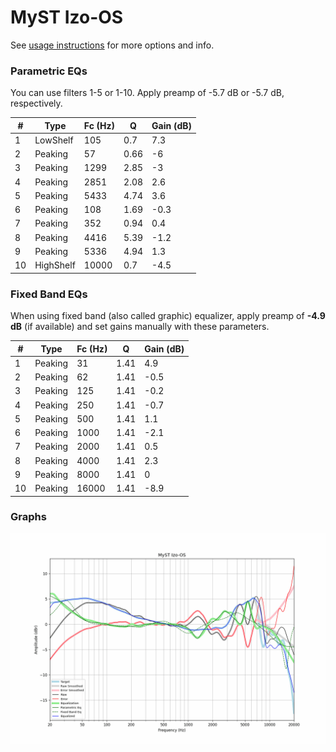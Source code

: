 # MyST Izo-OS
See [usage instructions](https://github.com/jaakkopasanen/AutoEq#usage) for more options and info.

### Parametric EQs
You can use filters 1-5 or 1-10. Apply preamp of -5.7 dB or -5.7 dB, respectively.

|   # | Type      |   Fc (Hz) |    Q |   Gain (dB) |
|-----|-----------|-----------|------|-------------|
|   1 | LowShelf  |       105 | 0.7  |         7.3 |
|   2 | Peaking   |        57 | 0.66 |        -6   |
|   3 | Peaking   |      1299 | 2.85 |        -3   |
|   4 | Peaking   |      2851 | 2.08 |         2.6 |
|   5 | Peaking   |      5433 | 4.74 |         3.6 |
|   6 | Peaking   |       108 | 1.69 |        -0.3 |
|   7 | Peaking   |       352 | 0.94 |         0.4 |
|   8 | Peaking   |      4416 | 5.39 |        -1.2 |
|   9 | Peaking   |      5336 | 4.94 |         1.3 |
|  10 | HighShelf |     10000 | 0.7  |        -4.5 |

### Fixed Band EQs
When using fixed band (also called graphic) equalizer, apply preamp of **-4.9 dB** (if available) and set gains manually with these parameters.

|   # | Type    |   Fc (Hz) |    Q |   Gain (dB) |
|-----|---------|-----------|------|-------------|
|   1 | Peaking |        31 | 1.41 |         4.9 |
|   2 | Peaking |        62 | 1.41 |        -0.5 |
|   3 | Peaking |       125 | 1.41 |        -0.2 |
|   4 | Peaking |       250 | 1.41 |        -0.7 |
|   5 | Peaking |       500 | 1.41 |         1.1 |
|   6 | Peaking |      1000 | 1.41 |        -2.1 |
|   7 | Peaking |      2000 | 1.41 |         0.5 |
|   8 | Peaking |      4000 | 1.41 |         2.3 |
|   9 | Peaking |      8000 | 1.41 |         0   |
|  10 | Peaking |     16000 | 1.41 |        -8.9 |

### Graphs
![](./MyST%20Izo-OS.png)
